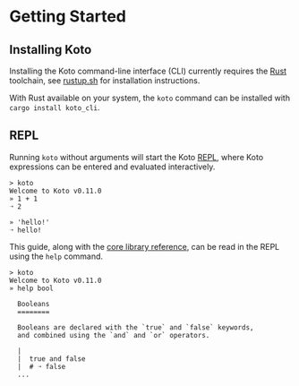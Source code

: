 # Getting Started

## Installing Koto 

Installing the Koto command-line interface (CLI) currently requires the 
[Rust](https://rust-lang.org) toolchain, 
see [rustup.sh](https://rustup.sh) for installation instructions.

With Rust available on your system, the `koto` command can be installed with
`cargo install koto_cli`.

## REPL

Running `koto` without arguments will start the Koto 
[REPL](https://en.wikipedia.org/wiki/Read–eval–print_loop), where Koto
expressions can be entered and evaluated interactively. 


```
> koto
Welcome to Koto v0.11.0
» 1 + 1
➝ 2

» 'hello!'
➝ hello!
```

This guide, along with the [core library reference](../../core), 
can be read in the REPL using the `help` command. 

```
> koto
Welcome to Koto v0.11.0
» help bool

  Booleans
  ========

  Booleans are declared with the `true` and `false` keywords, 
  and combined using the `and` and `or` operators.

  |
  |  true and false
  |  # ➝ false
  ...
```

